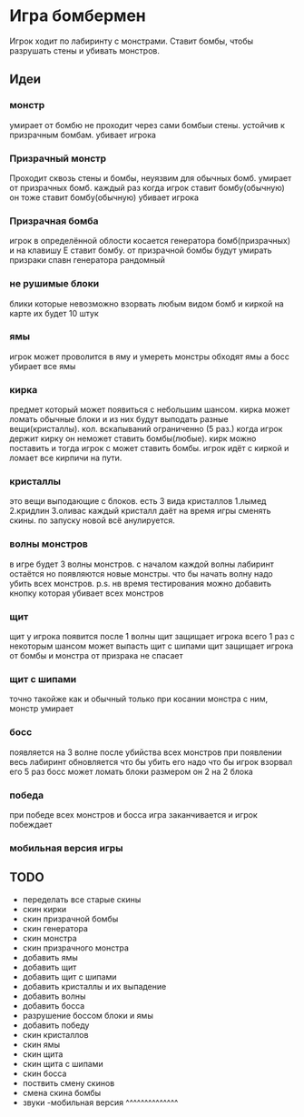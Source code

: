 # Игра бомбермен

Игрок ходит по лабиринту с монстрами. Ставит бомбы, чтобы разрушать стены и убивать монстров.

## Идеи


### монстр
умирает от бомбю
не проходит через сами бомбыи стены.
устойчив к призрачным бомбам.
убивает игрока

### Призрачный монстр

Проходит сквозь стены и бомбы, неуязвим для обычных бомб.
умирает от призрачных бомб.
каждый раз когда игрок ставит бомбу(обычную) он тоже ставит бомбу(обычную)
убивает игрока

### Призрачная бомба
игрок в определённой облости косается генератора бомб(призрачных) и на клавишу E ставит бомбу.
от призрачной бомбы будут умирать призраки
спавн генератора рандомный

### не рушимые блоки 
блики которые невозможно взорвать любым видом бомб и киркой
на карте их будет 10 штук

### ямы
игрок может проволится в яму и умереть
монстры обходят ямы
а босс убирает все ямы

### кирка
предмет который может появиться с небольшим шансом.
кирка может ломать обычные блоки и из них будут выподать разные вещи(кристаллы).
кол. вскапываний ограниченно (5 раз.)
когда игрок держит кирку он неможет ставить бомбы(любые).
кирк можно поставить и тогда игрок с может ставить бомбы.
игрок идёт с киркой и ломает все кирпичи на пути.

### кристаллы
это вещи выподающие с блоков.
есть 3 вида кристаллов
1.лымед
2.кридлин
3.оливас
каждый кристалл даёт на время игры сменять скины.
по запуску новой всё анулируется.

### волны монстров
в игре будет 3 волны монстров.
с началом каждой волны лабиринт остаётся но появляются новые монстры.
что бы начать волну надо убить всех монстров.
p.s. нв время тестирования можно добавить кнопку которая убивает всех монстров

### щит
щит у игрока появится после 1 волны 
щит защищает игрока всего 1 раз
с некоторым шансом может выпасть щит с шипами
щит защищает игрока от бомбы и монстра
от призрака не спасает

### щит с шипами
точно такойже как и обычный
только при косании монстра с ним, монстр умирает

### босс 
появляется на 3 волне после убийства всех монстров
при появлении весь лабиринт обновляется
что бы убить его надо что бы  игрок взорвал его 5 раз
босс может ломать блоки
размером он 2 на 2 блока

### победа
при победе всех монстров и босса игра заканчивается
и игрок побеждает

### мобильная версия игры

## TODO

- переделать все старые скины
- скин кирки
- скин призрачной бомбы
- скин генератора 
- скин монстра
- скин призрачного монстра
- добавить ямы
- добавить щит
- добавить щит с шипами
- добавить кристаллы и их выпадение 
- добавить волны
- добавить босса
- разрушение боссом блоки и ямы
- добавить победу
- скин кристаллов
- скин ямы
- скин щита
- скин щита с шипами
- скин босса
- поствить смену скинов 
- смена скина бомбы
- звуки
-мобильная версия ^^^^^^^^^^^^^^